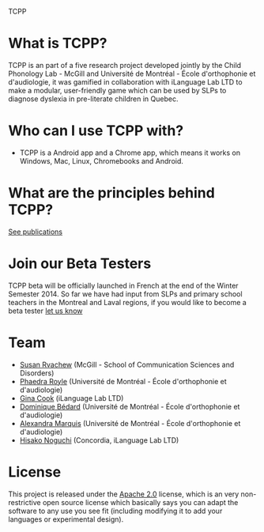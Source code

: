 TCPP 

# What is TCPP?
TCPP is an part of a five research project developed jointly by the Child Phonology Lab - McGill and Université de Montréal - École d'orthophonie et d'audiologie, it was gamified in collaboration with iLanguage Lab LTD to make a modular, user-friendly game which can be used by SLPs to diagnose dyslexia in pre-literate children in Quebec.

# Who can I use TCPP with?
* TCPP is a Android app and a Chrome app, which means it works on Windows, Mac, Linux, Chromebooks and Android.

# What are the principles behind TCPP?

[See publications](http://www.medicine.mcgill.ca/srvachew/)

# Join our Beta Testers

TCPP beta will be officially launched in French at the end of the Winter Semester 2014. So far we have had input from SLPs and primary school teachers in the Montreal and Laval regions, if you would like to become a beta tester [let us know](https://docs.google.com/forms/d/1NkI_D4bUzkixrg3ClvDkdVwM8iaCc-SdJ0IG8Z6YTqU/viewform?) 

# Team
* [Susan Rvachew](http://www.medicine.mcgill.ca/srvachew/) (McGill - School of Communication Sciences and Disorders)
* [Phaedra Royle](http://www.crblm.ca/members/phaedra_royle) (Université de Montréal - École d'orthophonie et d'audiologie)
* [Gina Cook](http://ilanguage.ca/) (iLanguage Lab LTD)
* [Dominique Bédard](https://github.com/DominiqueBedard) (Université de Montréal - École d'orthophonie et d'audiologie)
* [Alexandra Marquis](https://twitter.com/AlxMarquis) (Université de Montréal - École d'orthophonie et d'audiologie)
* [Hisako Noguchi](http://ilanguage.ca/) (Concordia, iLanguage Lab LTD)

# License 

This project is released under the [Apache 2.0](http://www.apache.org/licenses/LICENSE-2.0.html) license, which is an very non-restrictive open source license which basically says you can adapt the software to any use you see fit (including modifying it to add your languages or experimental design).

